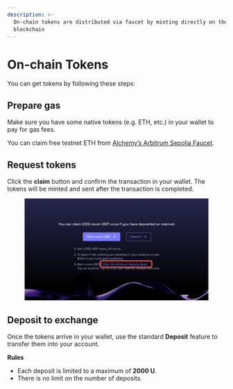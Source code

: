 ```yaml
---
description: >-
  On-chain tokens are distributed via faucet by minting directly on the
  blockchain
---
```


# On-chain Tokens

You can get tokens by following these steps:

## **Prepare gas**

Make sure you have some native tokens (e.g. ETH, etc.) in your wallet to pay for gas fees.

You can claim free testnet ETH from [Alchemy’s Arbitrum Sepolia Faucet](https://www.alchemy.com/faucets/arbitrum-sepolia).

## **Request tokens**

Click the **claim** button and confirm the transaction in your wallet. The tokens will be minted and sent after the transaction is completed.

<figure><img src="../../.gitbook/assets/image (18).png" alt=""><figcaption></figcaption></figure>

## **Deposit to exchange**

Once the tokens arrive in your wallet, use the standard **Deposit** feature to transfer them into your account.



**Rules**&#x20;

* Each deposit is limited to a maximum of **2000 U**.
* There is no limit on the number of deposits.

